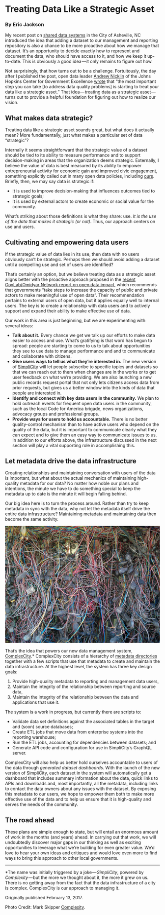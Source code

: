 # Treating Data Like a Strategic Asset
### By Eric Jackson

My recent post on [shared data systems](./shared-data-shared-systems-getting-everyone-page.md) in the City of Asheville, NC introduced the idea that adding a dataset to our management and reporting repository is also a chance to be more proactive about how we manage that dataset. It’s an opportunity to decide exactly how to represent and document the data, who should have access to it, and how we keep it up-to-date. This is obviously a good idea — it only remains to figure out how.

Not surprisingly, that how turns out to be a challenge. Fortuitously, the day after I published the post, open data leader [Andrew Nicklin](https://govex.jhu.edu/author/anicklin/) of the Johns Hopkins Center for Government Excellence [wrote](https://govex.jhu.edu/three-ways-data-quality-challenges-arise/) that “the most important step you can take [to address data quality problems] is starting to treat your data like a strategic asset.” That idea — treating data as a strategic asset — turns out to provide a helpful foundation for figuring out how to realize our vision.

## What makes data strategic?

Treating data like a strategic asset sounds great, but what does it actually mean? More fundamentally, just what makes a particular set of data “strategic”?

Internally it seems straightforward that the strategic value of a dataset should be tied to its ability to measure performance and to support decision-making in areas that the organization deems strategic. Externally, I believe the value of data is best measured by its ability to empower entrepreneurial activity for economic gain and improved civic engagement, something explicitly called out in many open data policies, including [ours](http://coablog.ashevillenc.gov/wp-content/uploads/2016/02/Resolution-No.-15-189.pdf). Briefly, then, we may say data is strategic if:

* It is used to improve decision-making that influences outcomes tied to strategic goals;
* It is used by external actors to create economic or social value for the community.

What’s striking about those definitions is what they share: use. _It is the use of the data that makes it strategic (or not)_. Thus, our approach centers on use and users.

## Cultivating and empowering data users

If the strategic value of data lies in its use, then data with no users obviously can’t be strategic. Perhaps then we should avoid adding a dataset until a compelling use and set of users are identified?

That’s certainly an option, but we believe treating data as a strategic asset aligns better with the proactive approach proposed in the [recent GovLab/Omidyar Network report on open data impact](http://odimpact.org/key-findings.html), which recommends that governments “take steps to increase the capacity of public and private actors to make meaningful use of open data”. Their recommendation pertains to external users of open data, but it applies equally well to internal users. The key is to create a relationship with data users and to actively support and expand their ability to make effective use of data.

Our work in this area is just beginning, but we are experimenting with several ideas:

* __Talk about it.__ Every chance we get we talk up our efforts to make data easier to access and use. What’s gratifying is that word has begun to spread: people are starting to come to us to talk about opportunities they see to use data to manage performance and and to communicate and collaborate with citizens.
* __Give users ways to tell us what they’re interested in.__ The new version of [SimpliCity](http://simplicity.ashevillenc.gov/#/search) will let people subscribe to specific topics and datasets so that we can reach out to them when changes are in the works or to get user feedback on what we’re providing. We are also launching a new public records request portal that not only lets citizens access data from prior requests, but gives us a better window into the kinds of data that people are interested in.
* __Identify and connect with key data users in the community.__ We plan to hold outreach events for frequent open data users in the community, such as the local Code for America brigade, news organizations, advocacy groups and professional groups.
* __Provide ways for users to hold us accountable.__ There is no better quality-control mechanism than to have active users who depend on the quality of the data, but it is important to communicate clearly what they can expect and to give them an easy way to communicate issues to us. In addition to our efforts above, the infrastructure discussed in the next section will play a vital supporting role in accomplishing this.

## Let metadata drive the data infrastructure

Creating relationships and maintaining conversation with users of the data is important, but what about the actual mechanics of maintaining high-quality metadata for our data? No matter how noble our plans and intentions, the minute we have to do something special to keep the metadata up to date is the minute it will begin falling behind.

Our big idea here is to turn the process around. Rather than try to keep metadata in sync with the data, why not let the metadata itself drive the entire data infrastructure? Maintaining metadata and maintaining data then become the same activity.

![Complexity. Photo by Mark Skipper](../assets/767005521085dfe95e5bo-1024x771.jpg "Behind-the-scenes look at the data infrastructure of a city.")

That’s the idea that powers our new data management system, [ComplexCity](https://github.com/cityofasheville/complexcity).* ComplexCity consists of a hierarchy of [metadata directories](https://github.com/cityofasheville/managed-data-assets) together with a few scripts that use that metadata to create and maintain the data infrastructure. At the highest level, the system has three key design goals:

1. Provide high-quality metadata to reporting and management data users,
2. Maintain the integrity of the relationship between reporting and source data,
3. Maintain the integrity of the relationship between the data and applications that use it.

The system is a work in progress, but currently there are scripts to:

* Validate data set definitions against the associated tables in the target and (soon) source databases;
* Create ETL jobs that move data from enterprise systems into the reporting warehouse;
* Run the ETL jobs, accounting for dependencies between datasets; and
* Generate API code and configuration for use in SimpliCity’s GraphQL server.

ComplexCity will also help us better hold ourselves accountable to users of the data through _generated dataset dashboards_. With the launch of the new version of SimpliCity, each dataset in the system will automatically get a dashboard that includes summary information about the data, quick links to APIs and downloads and, most importantly, all the metadata, including links to contact the data owners about any issues with the dataset. By exposing this metadata to our users, we hope to empower them both to make more effective use of the data and to help us ensure that it is high-quality and serves the needs of the community.

## The road ahead
These plans are simple enough to state, but will entail an enormous amount of work in the months (and years) ahead. In carrying out that work, we will undoubtedly discover major gaps in our thinking as well as exciting opportunities to leverage what we’re building for even greater value. We’d love to hear your own ideas and critiques and would love even more to find ways to bring this approach to other local governments.

----
*The name was initially triggered by a joke — _SimpliCity_, powered by _Complexity_ — but the more we thought about it, the more it grew on us. There is no getting away from the fact that the data infrastructure of a city is complex. ComplexCity is our approach to managing it.

Originally published February 13, 2017.

Photo Credit: Mark Skipper [Complexity](https://www.flickr.com/photos/bitterjug/7670055210/).
